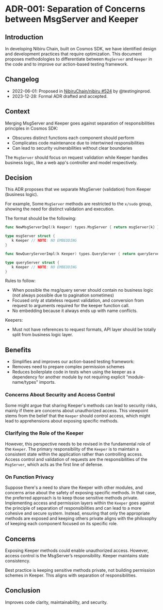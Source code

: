 # ADR-001: Separation of Concerns between MsgServer and Keeper 

## Introduction

In developing Nibiru Chain, built on Cosmos SDK, we have identified design and
development practices that require optimization. This document proposes
methodologies to differentiate between `MsgServer` and `Keeper` in the code and
to improve our action-based testing framework.

## Changelog

- 2022-06-01: Proposed in [NibiruChain/nibiru
  #524](https://github.com/NibiruChain/nibiru/issues/524) by @testinginprod.
- 2023-12-28: Formal ADR drafted and accepted.

## Context

Merging MsgServer and Keeper goes against separation of responsibilities
principles in Cosmos SDK:

- Obscures distinct functions each component should perform
- Complicates code maintenance due to intertwined responsibilities
- Can lead to security vulnerabilities without clear boundaries

The `MsgServer` should focus on request validation while Keeper handles business logic, like a web app's controller and model respectively.

## Decision

This ADR proposes that we separate MsgServer (validation) from Keeper (business
logic).

For example, Some `MsgServer` methods are restricted to the `x/sudo` group,
showing the need for distinct validation and execution.

The format should be the following:

```go
func NewMsgServerImpl(k Keeper) types.MsgServer { return msgServer{k} }

type msgServer struct {
   k Keeper // NOTE: NO EMBEDDING
}

func NewQueryServerImpl(k Keeper) types.QueryServer { return queryServer{k} }

type queryServer struct {
   k Keeper // NOTE: NO EMBEDDING
}
```

Rules to follow:

- When possible the msg/query server should contain no business logic (not always
  possible due to pagination sometimes)
- Focused only at stateless request validation, and conversion from request to
  arguments required for the keeper function call.
- No embedding because it always ends up with name conflicts.

Keepers:

- Must not have references to request formats, API layer should be totally split
  from business logic layer.

## Benefits

- Simplifies and improves our action-based testing framework:
- Removes need to prepare complex permission schemes
- Reduces boilerplate code in tests when using the keeper as a dependency for
  another module by not requiring explicit "module-name/types" imports.

### Concerns About Security and Access Control

Some might argue that sharing Keeper's methods can lead to security risks, mainly
if there are concerns about unauthorized access. This viewpoint stems from the
belief that the `Keeper` should control access, which might lead to apprehensions
about exposing specific methods.

### Clarifying the Role of the Keeper

However, this perspective needs to be revised in the fundamental role of the
`Keeper`. The primary responsibility of the `Keeper` is to maintain a consistent
state within the application rather than controlling access. Access control and
validation of requests are the responsibilities of the `MsgServer`, which acts as
the first line of defense.

### On Function Privacy

Suppose there's a need to share the Keeper with other modules, and concerns arise
about the safety of exposing specific methods. In that case, the preferred
approach is to keep those sensitive methods private. Implementing access and
permission layers within the `Keeper` goes against the principle of separation of
responsibilities and can lead to a more cohesive and secure system. Instead,
ensuring that only the appropriate methods are exposed and keeping others private
aligns with the philosophy of keeping each component focused on its specific
role.

## Concerns

Exposing Keeper methods could enable unauthorized access. However, access control
is the MsgServer’s responsibility. Keeper maintains state consistency.

Best practice is keeping sensitive methods private, not building permission
schemes in Keeper. This aligns with separation of responsibilities.

## Conclusion

Improves code clarity, maintainability, and security.
